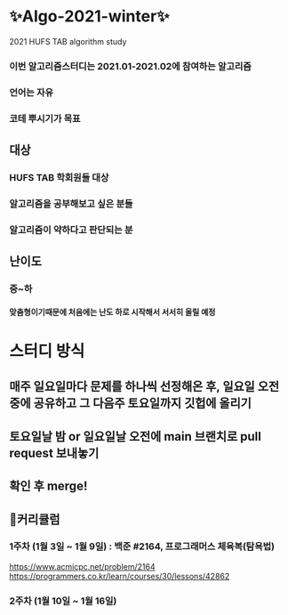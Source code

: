 # ✨Algo-2021-winter✨
2021 HUFS TAB algorithm study
### 이번 알고리즘스터디는 2021.01-2021.02에 참여하는 알고리즘
### 언어는 자유
### 코테 뿌시기가 목표

## 대상
### HUFS TAB 학회원들 대상
### 알고리즘을 공부해보고 싶은 분들
### 알고리즘이 약하다고 판단되는 분

## 난이도
### 중~하
#### 맞춤형이기때문에 처음에는 난도 하로 시작해서 서서히 올릴 예정

# 스터디 방식
## 매주 일요일마다 문제를 하나씩 선정해온 후, 일요일 오전 중에 공유하고 그 다음주 토요일까지 깃헙에 올리기
## 토요일날 밤 or 일요일날 오전에 main 브랜치로 pull request 보내놓기
## 확인 후 merge!

## 📖커리큘럼
### 1주차 (1월 3일 ~ 1월 9일) : 백준 #2164, 프로그래머스 체육복(탐욕법)
https://www.acmicpc.net/problem/2164 
https://programmers.co.kr/learn/courses/30/lessons/42862

### 2주차 (1월 10일 ~ 1월 16일)
